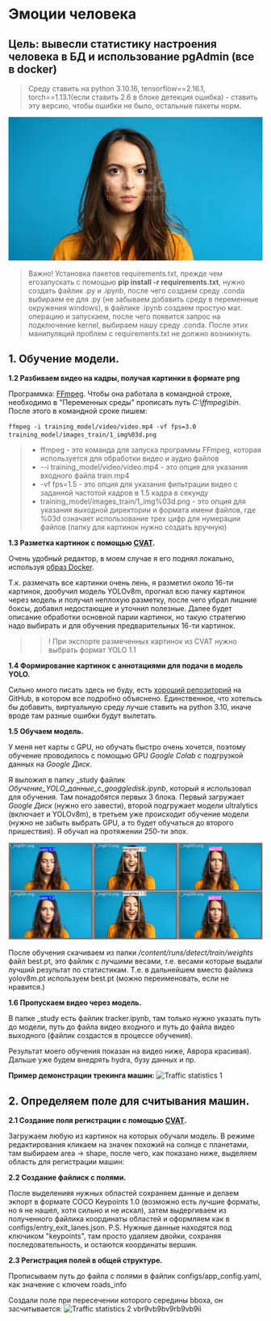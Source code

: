 # Эмоции человека

## Цель: вывесли статистику настроения человека в БД и использование pgAdmin (все в docker)
>Среду ставить на python 3.10.16, tensorflow==2.16.1, torch==1.13.1(если ставить 2.6 в блоке детекция ошибка) - ставить эту версию, чтобы ошибки не было, остальные пакеты норм.

![Пример](content_for_readme/для_заставки.png)



>Важно! Установка пакетов requirements.txt, прежде чем егозапускать с помощью **pip install -r requirements.txt**, нужно создать файлик .py и .ipynb, после чего создаем среду .conda выбираем ее для .py (не забываем добавить среду в переменные окружения windows), в файлике .ipynb создаем простую мат. операцию и запускаем, после чего появится запрос на подключение kernel, выбираем нашу среду .conda. После этих манипуляций проблем с requirements.txt не должно возникнуть.

## 1. Обучение модели.


**1.2 Разбиваем видео на кадры, получая картинки в формате png**

Программка: [FFmpeg](https://ffmpeg.org/download.html).
Чтобы она работала в командной строке, необходимо в "Переменных среды" прописать путь _C:\\ffmpeg\bin_. После этого в командной сроке пишем:
```
ffmpeg -i training_model/video/video.mp4 -vf fps=3.0 training_model/images_train/1_img%03d.png
```
>* ffmpeg -  это команда для запуска программы FFmpeg, которая используется для обработки
видео и аудио файлов
>* --i training_model/video/video.mp4 - это опция для указания входного файла train.mp4
>* -vf fps=1.5 - это опция для указания фильтрации видео с заданной частотой кадров в 1.5 кадра
в секунду
>* training_model/images_train/1_img%03d.png - это опция для указания выходной директории и формата имени 
файлов, где %03d означает использование трех цифр для нумерации файлов (папку для картинок нужно создать вручную)


**1.3 Разметка картинок с помощью [CVAT](https://www.cvat.ai/).**

 Очень удобный редактор, в моем случае я его поднял локально, используя [образ Docker](https://docs.cvat.ai/docs/administration/basics/installation/).

Т.к. размечать все картинки очень лень, я разметил около 16-ти картинок, дообучил модель 
YOLOv8m, прогнал всю пачку картинок через модель и получил неплохую разметку, после чего убрал
 лишние боксы, добавил недостающие и уточнил полезные. Далее будет описание обработки основной 
 парии картинок, но такую стратегию надо выбирать и для обучения предварительных 16-ти картинок.

 > > ! При экспорте размеченных картинок из CVAT нужно выбрать формат YOLO 1.1

**1.4 Формирование картинок с аннотациями для подачи в модель YOLO.**

Сильно много писать здесь не буду, есть 
[хороший репозиторий](https://github.com/ankhafizov/CVAT2YOLO) на GitHub,
 в котором все подробно объяснено. Единственное, что хотельсь бы добавить,
 виртуальную среду лучше ставить на python 3.10, иначе вроде там разные
 ошибки будут вылетать.

**1.5 Обучаем модель.**

У меня нет карты с GPU, но обучать быстро очень хочется, поэтому обучение проводилось 
с помощью GPU _Google Colab_ с подгрузкой данных на _Google Диск_.

Я выложил в папку _study файлик _Обучение_YOLO_данные_с_googgledisk.ipynb_, который я использовал для обучения. Там понадобятся первых 
3 блока. Первый загружает _Google Диск_ (нужно его завести), второй подгружает модели 
ultralytics (включает и YOLOv8m), в третьем уже происходит обучение модели (нужно не забыть
выбрать GPU, а то будет обучаться до второго пришествия). Я обучал на протяжении 250-ти эпох.

![Результат](content_for_readme/results.jpg)

После обучения скачиваем из папки _/content/runs/detect/train/weights_ файл best.pt, это 
файлик с лучшими весами, т.е. весами которые выдали лучший результат по статистикам.
Т.е. в дальнейшем вместо файлика yolov8m.pt используем best.pt (можно переименовать, если
 не нравится.)

**1.6 Пропускаем видео через модель.**

В папке _study есть файлик tracker.ipynb, там только нужно указать путь до модели, путь до файла видео входного и путь до файла видео выходного (файлик создастся в процессе обучения).

Результат моего обучения показан на видео ниже, Аврора красивая). Дальше уже будем внедрять hydra, бузу данных и пр.

__Пример демонстрации трекинга машин:__
![Traffic statistics 1](content_for_readme/1_out_3_short.gif)
## 2. Определяем поле для считывания машин.
**2.1 Создание поля регистрации с помощью [CVAT](https://www.cvat.ai/).**

Загружаем любую из картинок на которых обучали модель. В режиме редактирования кликаем на значек похожий на солнце с планетами, там выбираем area -> shape, после чего, как показано ниже, выделяем область для регистрации машин:



**2.2 Создание файлиск с полями.**

После выделенияя нужных областей сохраняем данные и делаем экпорт в формате COCO Keypoints 1.0 (возможно есть лучшие форматы, но я не нашел, хотя сильно и не искал), затем выдергиваем из полученного файлика координаты областей и оформляем как в configs/entry_exit_lanes.json.
P.S. Нужные данные находятся под ключиком "keypoints", там просто удаляем двойки, сохраняя последовательность, и остаются координаты вершин.

**2.3 Регистрация полей в общей структуре.**

Прописываем путь до файла с полями в файлик configs/app_config.yaml, как значение с ключем roads_info

Создали поле при пересечении которого середины bboxа, он засчитывается:
![Traffic statistics 2](content_for_readme/aurora_short.gif)
vbr9vb9bv9rb9vb9ii
